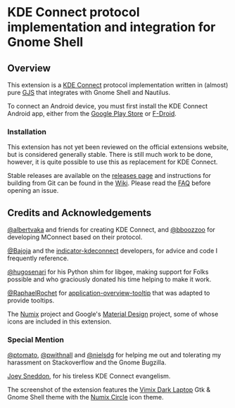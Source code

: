 # KDE Connect protocol implementation and integration for Gnome Shell

## Overview

This extension is a [KDE Connect][kde-connect] protocol implementation written
in (almost) pure [GJS][gjs] that integrates with Gnome Shell and Nautilus.

To connect an Android device, you must first install the KDE Connect Android
app, either from the [Google Play Store][google-play] or [F-Droid][f-droid].


### Installation

This extension has not yet been reviewed on the official extensions website,
but is considered generally stable. There is still much work to be done,
however, it is quite possible to use this as replacement for KDE Connect.

Stable releases are available on the [releases page][releases] and instructions
for building from Git can be found in the [Wiki](wiki/Installation). Please
read the [FAQ](wiki/Frequently-Asked-Questions) before opening an issue.

    
## Credits and Acknowledgements

[@albertvaka][albertvaka] and friends for creating KDE Connect, and
[@bboozzoo][bboozzoo] for developing MConnect based on their protocol.

[@Bajoja][Bajoja] and the [indicator-kdeconnect][kindicator] developers, for
advice and code I frequently reference.

[@hugosenari][hugosenari] for his Python shim for libgee, making support for
Folks possible and who graciously donated his time helping to make it work.

[@RaphaelRochet][RaphaelRochet] for [application-overview-tooltip][tooltips]
that was adapted to provide tooltips.

The [Numix][numix] project and Google's [Material Design][material] project,
some of whose icons are included in this extension.


### Special Mention

[@ptomato][ptomato], [@pwithnall][pwithnall] and [@nielsdg][nielsdg] for
helping me out and tolerating my harassment on Stackoverflow and the Gnome
Bugzilla.

[Joey Sneddon][d0od88], for his tireless KDE Connect evangelism.

The screenshot of the extension features the [Vimix Dark Laptop][vimix] Gtk &
Gnome Shell theme with the [Numix Circle][numix] icon theme.

[screenshot]: https://raw.githubusercontent.com/andyholmes/gnome-shell-extension-gsconnect/master/extra/screenshot.png
[kde-connect]: https://community.kde.org/KDEConnect
[gjs]: https://wiki.gnome.org/Projects/Gjs
[google-play]: https://play.google.com/store/apps/details?id=org.kde.kdeconnect_tp
[f-droid]: https://f-droid.org/packages/org.kde.kdeconnect_tp/
[mconnect]: https://github.com/bboozzoo/mconnect
[kindicator]: https://github.com/Bajoja/indicator-kdeconnect
[releases]: https://github.com/andyholmes/gnome-shell-extension-gsconnect/releases
[albertvaka]: https://github.com/albertvaka
[bboozzoo]: https://github.com/bboozzoo
[hugosenari]: https://github.com/hugosenari
[RaphaelRochet]: https://github.com/RaphaelRochet
[tooltips]: https://github.com/RaphaelRochet/applications-overview-tooltip
[Bajoja]: https://github.com/Bajoja
[d0od88]: https://github.com/d0od88
[ptomato]: https://github.com/ptomato
[pwithnall]: https://github.com/pwithnall
[nielsdg]: https://github.com/nielsdg
[vimix]: https://github.com/vinceliuice/vimix-gtk-themes
[numix]: https://numixproject.org/
[material]: https://material.io/



